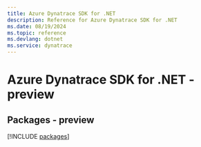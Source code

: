 ```yaml
---
title: Azure Dynatrace SDK for .NET
description: Reference for Azure Dynatrace SDK for .NET
ms.date: 08/19/2024
ms.topic: reference
ms.devlang: dotnet
ms.service: dynatrace
---
```

# Azure Dynatrace SDK for .NET - preview
## Packages - preview
[!INCLUDE [packages](dynatrace-index.md)]